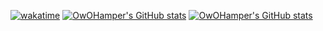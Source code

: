 [![wakatime](https://wakatime.com/badge/user/50a82480-1b01-4eb9-983b-8a2a661d7f0a.svg)](https://wakatime.com/@50a82480-1b01-4eb9-983b-8a2a661d7f0a)
[![OwOHamper's GitHub stats](https://github-readme-stats.vercel.app/api?username=OwOHamper&show_icons=true&theme=dark)](https://github.com/anuraghazra/github-readme-stats)
[![OwOHamper's GitHub stats](https://github-readme-stats.vercel.app/api/top-langs/?username=OwOHamper&theme=dark)](https://github.com/anuraghazra/github-readme-stats)
<!--
**OwOHamper/OwOHamper** is a ✨ _special_ ✨ repository because its `README.md` (this file) appears on your GitHub profile.

Here are some ideas to get you started:

- 🔭 I’m currently working on ...
- 🌱 I’m currently learning ...
- 👯 I’m looking to collaborate on ...
- 🤔 I’m looking for help with ...
- 💬 Ask me about ...
- 📫 How to reach me: ...
- 😄 Pronouns: ...
- ⚡ Fun fact: ...
-->
